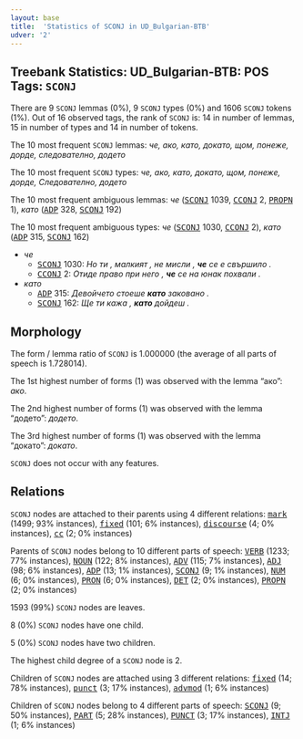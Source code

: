 ```yaml
---
layout: base
title:  'Statistics of SCONJ in UD_Bulgarian-BTB'
udver: '2'
---
```


## Treebank Statistics: UD_Bulgarian-BTB: POS Tags: `SCONJ`

There are 9 `SCONJ` lemmas (0%), 9 `SCONJ` types (0%) and 1606 `SCONJ` tokens (1%).
Out of 16 observed tags, the rank of `SCONJ` is: 14 in number of lemmas, 15 in number of types and 14 in number of tokens.

The 10 most frequent `SCONJ` lemmas: <em>че, ако, като, докато, щом, понеже, дорде, следователно, додето</em>

The 10 most frequent `SCONJ` types:  <em>че, ако, като, докато, щом, понеже, дорде, Следователно, додето</em>

The 10 most frequent ambiguous lemmas: <em>че</em> (<tt><a href="bg_btb-pos-SCONJ.html">SCONJ</a></tt> 1039, <tt><a href="bg_btb-pos-CCONJ.html">CCONJ</a></tt> 2, <tt><a href="bg_btb-pos-PROPN.html">PROPN</a></tt> 1), <em>като</em> (<tt><a href="bg_btb-pos-ADP.html">ADP</a></tt> 328, <tt><a href="bg_btb-pos-SCONJ.html">SCONJ</a></tt> 192)

The 10 most frequent ambiguous types:  <em>че</em> (<tt><a href="bg_btb-pos-SCONJ.html">SCONJ</a></tt> 1030, <tt><a href="bg_btb-pos-CCONJ.html">CCONJ</a></tt> 2), <em>като</em> (<tt><a href="bg_btb-pos-ADP.html">ADP</a></tt> 315, <tt><a href="bg_btb-pos-SCONJ.html">SCONJ</a></tt> 162)


* <em>че</em>
  * <tt><a href="bg_btb-pos-SCONJ.html">SCONJ</a></tt> 1030: <em>Но ти , малкият , не мисли , <b>че</b> се е свършило .</em>
  * <tt><a href="bg_btb-pos-CCONJ.html">CCONJ</a></tt> 2: <em>Отиде право при него , <b>че</b> се на юнак похвали .</em>
* <em>като</em>
  * <tt><a href="bg_btb-pos-ADP.html">ADP</a></tt> 315: <em>Девойчето стоеше <b>като</b> заковано .</em>
  * <tt><a href="bg_btb-pos-SCONJ.html">SCONJ</a></tt> 162: <em>Ще ти кажа , <b>като</b> дойдеш .</em>

## Morphology

The form / lemma ratio of `SCONJ` is 1.000000 (the average of all parts of speech is 1.728014).

The 1st highest number of forms (1) was observed with the lemma “ако”: <em>ако</em>.

The 2nd highest number of forms (1) was observed with the lemma “додето”: <em>додето</em>.

The 3rd highest number of forms (1) was observed with the lemma “докато”: <em>докато</em>.

`SCONJ` does not occur with any features.


## Relations

`SCONJ` nodes are attached to their parents using 4 different relations: <tt><a href="bg_btb-dep-mark.html">mark</a></tt> (1499; 93% instances), <tt><a href="bg_btb-dep-fixed.html">fixed</a></tt> (101; 6% instances), <tt><a href="bg_btb-dep-discourse.html">discourse</a></tt> (4; 0% instances), <tt><a href="bg_btb-dep-cc.html">cc</a></tt> (2; 0% instances)

Parents of `SCONJ` nodes belong to 10 different parts of speech: <tt><a href="bg_btb-pos-VERB.html">VERB</a></tt> (1233; 77% instances), <tt><a href="bg_btb-pos-NOUN.html">NOUN</a></tt> (122; 8% instances), <tt><a href="bg_btb-pos-ADV.html">ADV</a></tt> (115; 7% instances), <tt><a href="bg_btb-pos-ADJ.html">ADJ</a></tt> (98; 6% instances), <tt><a href="bg_btb-pos-ADP.html">ADP</a></tt> (13; 1% instances), <tt><a href="bg_btb-pos-SCONJ.html">SCONJ</a></tt> (9; 1% instances), <tt><a href="bg_btb-pos-NUM.html">NUM</a></tt> (6; 0% instances), <tt><a href="bg_btb-pos-PRON.html">PRON</a></tt> (6; 0% instances), <tt><a href="bg_btb-pos-DET.html">DET</a></tt> (2; 0% instances), <tt><a href="bg_btb-pos-PROPN.html">PROPN</a></tt> (2; 0% instances)

1593 (99%) `SCONJ` nodes are leaves.

8 (0%) `SCONJ` nodes have one child.

5 (0%) `SCONJ` nodes have two children.

The highest child degree of a `SCONJ` node is 2.

Children of `SCONJ` nodes are attached using 3 different relations: <tt><a href="bg_btb-dep-fixed.html">fixed</a></tt> (14; 78% instances), <tt><a href="bg_btb-dep-punct.html">punct</a></tt> (3; 17% instances), <tt><a href="bg_btb-dep-advmod.html">advmod</a></tt> (1; 6% instances)

Children of `SCONJ` nodes belong to 4 different parts of speech: <tt><a href="bg_btb-pos-SCONJ.html">SCONJ</a></tt> (9; 50% instances), <tt><a href="bg_btb-pos-PART.html">PART</a></tt> (5; 28% instances), <tt><a href="bg_btb-pos-PUNCT.html">PUNCT</a></tt> (3; 17% instances), <tt><a href="bg_btb-pos-INTJ.html">INTJ</a></tt> (1; 6% instances)

